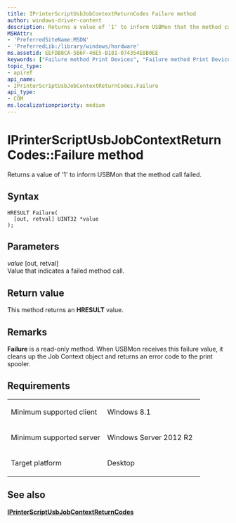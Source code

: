 ```yaml
---
title: IPrinterScriptUsbJobContextReturnCodes Failure method
author: windows-driver-content
description: Returns a value of '1' to inform USBMon that the method call failed.
MSHAttr:
- 'PreferredSiteName:MSDN'
- 'PreferredLib:/library/windows/hardware'
ms.assetid: EEFDB8CA-5B6F-46E5-B181-074354E8B0EE
keywords: ["Failure method Print Devices", "Failure method Print Devices , IPrinterScriptUsbJobContextReturnCodes interface", "IPrinterScriptUsbJobContextReturnCodes interface Print Devices , Failure method"]
topic_type:
- apiref
api_name:
- IPrinterScriptUsbJobContextReturnCodes.Failure
api_type:
- COM
ms.localizationpriority: medium
---
```


# IPrinterScriptUsbJobContextReturnCodes::Failure method


Returns a value of '1' to inform USBMon that the method call failed.

Syntax
------

```ManagedCPlusPlus
HRESULT Failure(
  [out, retval] UINT32 *value
);
```

Parameters
----------

*value* \[out, retval\]  
Value that indicates a failed method call.

Return value
------------

This method returns an **HRESULT** value.

Remarks
-------

**Failure** is a read-only method. When USBMon receives this failure value, it cleans up the Job Context object and returns an error code to the print spooler.

Requirements
------------

<table>
<colgroup>
<col width="50%" />
<col width="50%" />
</colgroup>
<tbody>
<tr class="odd">
<td><p>Minimum supported client</p></td>
<td><p>Windows 8.1</p></td>
</tr>
<tr class="even">
<td><p>Minimum supported server</p></td>
<td><p>Windows Server 2012 R2</p></td>
</tr>
<tr class="odd">
<td><p>Target platform</p></td>
<td>Desktop</td>
</tr>
</tbody>
</table>

## <span id="see_also"></span>See also


[**IPrinterScriptUsbJobContextReturnCodes**](iprinterscriptusbjobcontextreturncodes.md)

 

 




